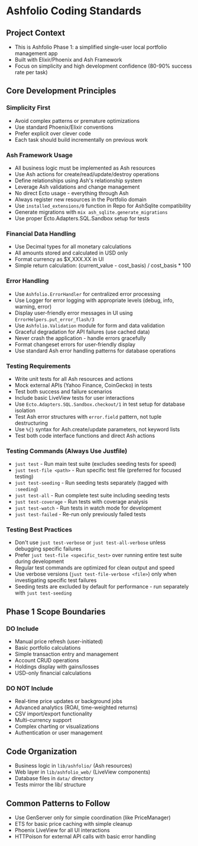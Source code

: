 # Ashfolio Coding Standards

## Project Context

- This is Ashfolio Phase 1: a simplified single-user local portfolio management app
- Built with Elixir/Phoenix and Ash Framework
- Focus on simplicity and high development confidence (80-90% success rate per task)

## Core Development Principles

### Simplicity First

- Avoid complex patterns or premature optimizations
- Use standard Phoenix/Elixir conventions
- Prefer explicit over clever code
- Each task should build incrementally on previous work

### Ash Framework Usage

- All business logic must be implemented as Ash resources
- Use Ash actions for create/read/update/destroy operations
- Define relationships using Ash's relationship system
- Leverage Ash validations and change management
- No direct Ecto usage - everything through Ash
- Always register new resources in the Portfolio domain
- Use `installed_extensions/0` function in Repo for AshSqlite compatibility
- Generate migrations with `mix ash_sqlite.generate_migrations`
- Use proper Ecto.Adapters.SQL.Sandbox setup for tests

### Financial Data Handling

- Use Decimal types for all monetary calculations
- All amounts stored and calculated in USD only
- Format currency as $X,XXX.XX in UI
- Simple return calculation: (current_value - cost_basis) / cost_basis \* 100

### Error Handling

- Use `Ashfolio.ErrorHandler` for centralized error processing
- Use Logger for error logging with appropriate levels (debug, info, warning, error)
- Display user-friendly error messages in UI using `ErrorHelpers.put_error_flash/3`
- Use `Ashfolio.Validation` module for form and data validation
- Graceful degradation for API failures (use cached data)
- Never crash the application - handle errors gracefully
- Format changeset errors for user-friendly display
- Use standard Ash error handling patterns for database operations

### Testing Requirements

- Write unit tests for all Ash resources and actions
- Mock external APIs (Yahoo Finance, CoinGecko) in tests
- Test both success and failure scenarios
- Include basic LiveView tests for user interactions
- Use `Ecto.Adapters.SQL.Sandbox.checkout/1` in test setup for database isolation
- Test Ash error structures with `error.field` pattern, not tuple destructuring
- Use `%{}` syntax for Ash.create/update parameters, not keyword lists
- Test both code interface functions and direct Ash actions

### Testing Commands (Always Use Justfile)

- `just test` - Run main test suite (excludes seeding tests for speed)
- `just test-file <path>` - Run specific test file (preferred for focused testing)
- `just test-seeding` - Run seeding tests separately (tagged with `:seeding`)
- `just test-all` - Run complete test suite including seeding tests
- `just test-coverage` - Run tests with coverage analysis
- `just test-watch` - Run tests in watch mode for development
- `just test-failed` - Re-run only previously failed tests

### Testing Best Practices

- Don't use `just test-verbose` or `just test-all-verbose` unless debugging specific failures
- Prefer `just test-file <specific_test>` over running entire test suite during development
- Regular test commands are optimized for clean output and speed
- Use verbose versions (`just test-file-verbose <file>`) only when investigating specific test failures
- Seeding tests are excluded by default for performance - run separately with `just test-seeding`

## Phase 1 Scope Boundaries

### DO Include

- Manual price refresh (user-initiated)
- Basic portfolio calculations
- Simple transaction entry and management
- Account CRUD operations
- Holdings display with gains/losses
- USD-only financial calculations

### DO NOT Include

- Real-time price updates or background jobs
- Advanced analytics (ROAI, time-weighted returns)
- CSV import/export functionality
- Multi-currency support
- Complex charting or visualizations
- Authentication or user management

## Code Organization

- Business logic in `lib/ashfolio/` (Ash resources)
- Web layer in `lib/ashfolio_web/` (LiveView components)
- Database files in `data/` directory
- Tests mirror the lib/ structure

## Common Patterns to Follow

- Use GenServer only for simple coordination (like PriceManager)
- ETS for basic price caching with simple cleanup
- Phoenix LiveView for all UI interactions
- HTTPoison for external API calls with basic error handling

